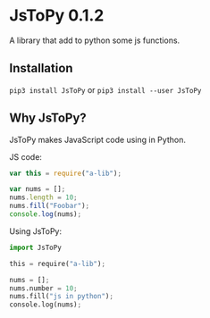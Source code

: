 # JsToPy 0.1.2
A library that add to python some js functions.

## Installation
`pip3 install JsToPy` or `pip3 install --user JsToPy`

## Why JsToPy?
JsToPy makes JavaScript code using in Python.

JS code:
```js
var this = require("a-lib");

var nums = [];
nums.length = 10;
nums.fill("Foobar");
console.log(nums);
```

Using JsToPy:
```py
import JsToPy

this = require("a-lib");

nums = [];
nums.number = 10;
nums.fill("js in python");
console.log(nums);
```
